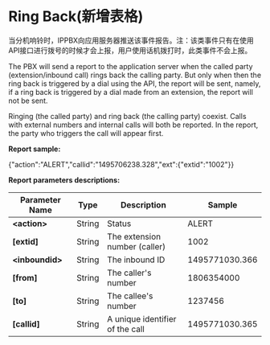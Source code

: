 # Ring Back\(新增表格\)

当分机响铃时，IPPBX向应用服务器推送该事件报告。注：该类事件只有在使用API接口进行拨号的时候才会上报，用户使用话机拨打时，此类事件不会上报。

The PBX will send a report to the application server when the called party \(extension/inbound call\) rings back the calling party. But only when then the ring back is triggered by a dial using the API, the report will be sent, namely, if a ring back is triggered by a dial made from an extension, the report will not be sent.

Ringing \(the called party\) and ring back \(the calling party\) coexist. Calls with external numbers and internal calls will both be reported. In the report, the party who triggers the call will appear first.

**Report sample:**

{"action":"ALERT","callid":"1495706238.328","ext":{"extid":"1002"}}

**Report parameters descriptions:**

| **Parameter Name** | **Type** | **Description** | **Sample** |
| --- | --- | --- | --- |
| **&lt;action&gt;** | String | Status | ALERT |
| **\[extid\]** | String | The extension number \(caller\) | 1002 |
| **&lt;inboundid&gt;** | String | The inbound ID | 1495771030.366 |
| **\[from\]** | String | The caller's number | 1806354000 |
| **\[to\]** | String | The callee's number | 1237456 |
| **\[callid\]** | String | A unique identifier of the call | 1495771030.365 |




